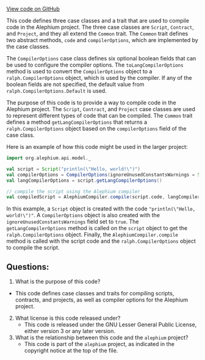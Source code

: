 [View code on GitHub](https://github.com/alephium/alephium/api/src/main/scala/org/alephium/api/model/Compile.scala)

This code defines three case classes and a trait that are used to compile code in the Alephium project. The three case classes are `Script`, `Contract`, and `Project`, and they all extend the `Common` trait. The `Common` trait defines two abstract methods, `code` and `compilerOptions`, which are implemented by the case classes. 

The `CompilerOptions` case class defines six optional boolean fields that can be used to configure the compiler options. The `toLangCompilerOptions` method is used to convert the `CompilerOptions` object to a `ralph.CompilerOptions` object, which is used by the compiler. If any of the boolean fields are not specified, the default value from `ralph.CompilerOptions.Default` is used.

The purpose of this code is to provide a way to compile code in the Alephium project. The `Script`, `Contract`, and `Project` case classes are used to represent different types of code that can be compiled. The `Common` trait defines a method `getLangCompilerOptions` that returns a `ralph.CompilerOptions` object based on the `compilerOptions` field of the case class. 

Here is an example of how this code might be used in the larger project:

```scala
import org.alephium.api.model._

val script = Script("println(\"Hello, world!\")")
val compilerOptions = CompilerOptions(ignoreUnusedConstantsWarnings = Some(true))
val langCompilerOptions = script.getLangCompilerOptions()

// compile the script using the Alephium compiler
val compiledScript = AlephiumCompiler.compile(script.code, langCompilerOptions)
``` 

In this example, a `Script` object is created with the code `"println(\"Hello, world!\")"`. A `CompilerOptions` object is also created with the `ignoreUnusedConstantsWarnings` field set to `true`. The `getLangCompilerOptions` method is called on the `script` object to get the `ralph.CompilerOptions` object. Finally, the `AlephiumCompiler.compile` method is called with the script code and the `ralph.CompilerOptions` object to compile the script.
## Questions: 
 1. What is the purpose of this code?
   - This code defines case classes and traits for compiling scripts, contracts, and projects, as well as compiler options for the Alephium project.
2. What license is this code released under?
   - This code is released under the GNU Lesser General Public License, either version 3 or any later version.
3. What is the relationship between this code and the `alephium` project?
   - This code is part of the `alephium` project, as indicated in the copyright notice at the top of the file.